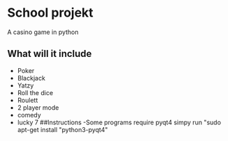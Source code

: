 # School projekt
A casino game in python

## What will it include
- Poker
- Blackjack
- Yatzy
- Roll the dice
- Roulett
- 2 player mode
- comedy
- lucky 7
##Instructions
-Some programs require pyqt4
simpy run "sudo apt-get install "python3-pyqt4"
